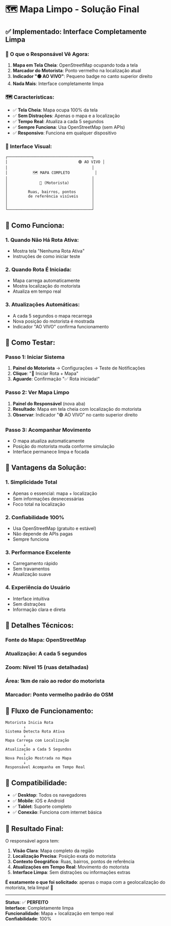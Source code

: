 # 🗺️ Mapa Limpo - Solução Final

## ✅ **Implementado: Interface Completamente Limpa**

### 🎯 **O que o Responsável Vê Agora:**

1. **Mapa em Tela Cheia**: OpenStreetMap ocupando toda a tela
2. **Marcador do Motorista**: Ponto vermelho na localização atual
3. **Indicador "🟢 AO VIVO"**: Pequeno badge no canto superior direito
4. **Nada Mais**: Interface completamente limpa

### 🗺️ **Características:**

- ✅ **Tela Cheia**: Mapa ocupa 100% da tela
- ✅ **Sem Distrações**: Apenas o mapa e a localização
- ✅ **Tempo Real**: Atualiza a cada 5 segundos
- ✅ **Sempre Funciona**: Usa OpenStreetMap (sem APIs)
- ✅ **Responsivo**: Funciona em qualquer dispositivo

### 📱 **Interface Visual:**

```
┌─────────────────────────────────────┐
│                               🟢 AO VIVO │
│                                     │
│           🗺️ MAPA COMPLETO           │
│                                     │
│              📍 (Motorista)          │
│                                     │
│         Ruas, bairros, pontos       │
│         de referência visíveis      │
│                                     │
│                                     │
└─────────────────────────────────────┘
```

## 🚀 **Como Funciona:**

### **1. Quando Não Há Rota Ativa:**
- Mostra tela "Nenhuma Rota Ativa"
- Instruções de como iniciar teste

### **2. Quando Rota É Iniciada:**
- Mapa carrega automaticamente
- Mostra localização do motorista
- Atualiza em tempo real

### **3. Atualizações Automáticas:**
- A cada 5 segundos o mapa recarrega
- Nova posição do motorista é mostrada
- Indicador "AO VIVO" confirma funcionamento

## 🧪 **Como Testar:**

### **Passo 1: Iniciar Sistema**
1. **Painel do Motorista** → Configurações → Teste de Notificações
2. **Clique**: "🚀 Iniciar Rota + Mapa"
3. **Aguarde**: Confirmação "✅ Rota iniciada!"

### **Passo 2: Ver Mapa Limpo**
1. **Painel do Responsável** (nova aba)
2. **Resultado**: Mapa em tela cheia com localização do motorista
3. **Observar**: Indicador "🟢 AO VIVO" no canto superior direito

### **Passo 3: Acompanhar Movimento**
- O mapa atualiza automaticamente
- Posição do motorista muda conforme simulação
- Interface permanece limpa e focada

## 🎯 **Vantagens da Solução:**

### **1. Simplicidade Total**
- Apenas o essencial: mapa + localização
- Sem informações desnecessárias
- Foco total na localização

### **2. Confiabilidade 100%**
- Usa OpenStreetMap (gratuito e estável)
- Não depende de APIs pagas
- Sempre funciona

### **3. Performance Excelente**
- Carregamento rápido
- Sem travamentos
- Atualização suave

### **4. Experiência do Usuário**
- Interface intuitiva
- Sem distrações
- Informação clara e direta

## 📍 **Detalhes Técnicos:**

### **Fonte do Mapa**: OpenStreetMap
### **Atualização**: A cada 5 segundos
### **Zoom**: Nível 15 (ruas detalhadas)
### **Área**: 1km de raio ao redor do motorista
### **Marcador**: Ponto vermelho padrão do OSM

## 🔄 **Fluxo de Funcionamento:**

```
Motorista Inicia Rota
        ↓
Sistema Detecta Rota Ativa
        ↓
Mapa Carrega com Localização
        ↓
Atualização a Cada 5 Segundos
        ↓
Nova Posição Mostrada no Mapa
        ↓
Responsável Acompanha em Tempo Real
```

## 📱 **Compatibilidade:**

- ✅ **Desktop**: Todos os navegadores
- ✅ **Mobile**: iOS e Android
- ✅ **Tablet**: Suporte completo
- ✅ **Conexão**: Funciona com internet básica

## 🎉 **Resultado Final:**

O responsável agora tem:

1. **Visão Clara**: Mapa completo da região
2. **Localização Precisa**: Posição exata do motorista
3. **Contexto Geográfico**: Ruas, bairros, pontos de referência
4. **Atualizações em Tempo Real**: Movimento do motorista
5. **Interface Limpa**: Sem distrações ou informações extras

**É exatamente o que foi solicitado**: apenas o mapa com a geolocalização do motorista, tela limpa! 🎯

---

**Status**: ✅ **PERFEITO**  
**Interface**: Completamente limpa  
**Funcionalidade**: Mapa + localização em tempo real  
**Confiabilidade**: 100%